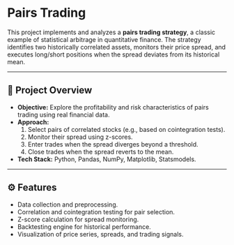 # Pairs Trading

This project implements and analyzes a **pairs trading strategy**, a classic example of statistical arbitrage in quantitative finance. The strategy identifies two historically correlated assets, monitors their price spread, and executes long/short positions when the spread deviates from its historical mean.

---

## 📌 Project Overview
- **Objective:** Explore the profitability and risk characteristics of pairs trading using real financial data.  
- **Approach:**  
  1. Select pairs of correlated stocks (e.g., based on cointegration tests).  
  2. Monitor their spread using z-scores.  
  3. Enter trades when the spread diverges beyond a threshold.  
  4. Close trades when the spread reverts to the mean.  
- **Tech Stack:** Python, Pandas, NumPy, Matplotlib, Statsmodels.  

---

## ⚙️ Features
- Data collection and preprocessing.  
- Correlation and cointegration testing for pair selection.  
- Z-score calculation for spread monitoring.  
- Backtesting engine for historical performance.  
- Visualization of price series, spreads, and trading signals.  



